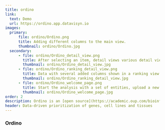 ```yaml
---
title: ordino
link:
  text: Demo
  url: https://ordino.app.datavisyn.io
images:
  primary:
      file: ordino/Ordino.png
      title: Adding different columns to the main view.
      thumbnail: ordino/Ordino.jpg
  secondary:
      - file: ordino/Ordino_detail_view.png
        title: After selecting an item, detail views various detail views can be opened to further analyze it.
        thumbnail: ordino/Ordino_detail_view.jpg
      - file: ordino/Ordino_ranking_detail_view.png
        title: Data with several added columns shown in a ranking view.
        thumbnail: ordino/Ordino_ranking_detail_view.jpg
      - file: ordino/Ordino_welcome_page.png
        title: Start the analysis with a set of entities, upload a new dataset or continue a temporary or persistent session.
        thumbnail: ordino/Ordino_welcome_page.jpg
order: 2
description: Ordino is an [open source](https://academic.oup.com/bioinformatics/advance-article/doi/10.1093/bioinformatics/btz009/5292316) visual data analysis solution for visualizing and ranking tabular data. It computes scores based on different parameters, ranks and filters them to subsequently identify new analysis targets.<br />The software has been initially developed by Boehringer Ingelheim and Johannes Kepler University Linz (JKU) as part of a research collaboration. As a JKU spin-off company, datavisyn continuously extends the tool and offers to roll out and maintain the software.
header: Data-driven prioritization of genes, cell lines and tissues
---
```


### Ordino
